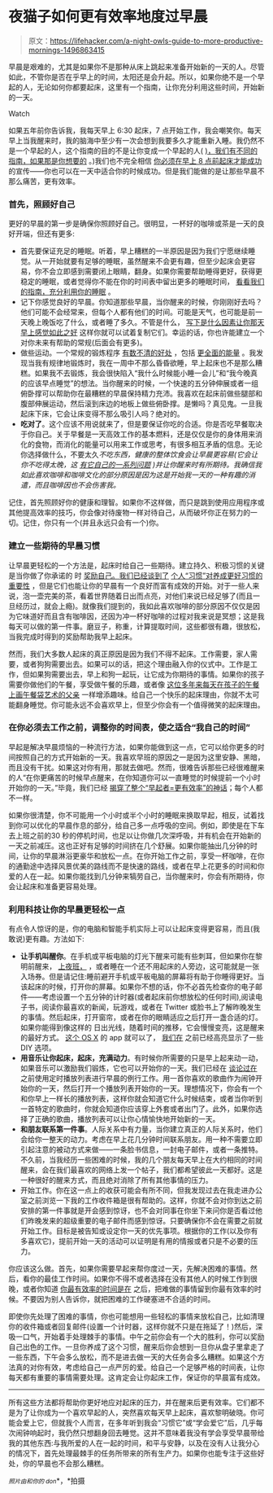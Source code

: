 # 夜猫子如何更有效率地度过早晨

> 原文：<https://lifehacker.com/a-night-owls-guide-to-more-productive-mornings-1496863415>

早晨是艰难的，尤其是如果你不是那种从床上跳起来准备开始新的一天的人。尽管如此，不管你是否在乎早上的时间，太阳还是会升起。所以，如果你绝不是一个早起的人，无论如何你都要起床，这里有一个指南，让你充分利用这些时间，开始新的一天。

Watch

如果五年前你告诉我，我每天早上 6:30 起床，7 点开始工作，我会嘲笑你。每天早上当我醒来时，我的脑海中至少有一次会想到我要多久才能重新入睡。我仍然不是一个早起的人，这个指南的目的不是让你变成一个早起的人( [)，我们有不同的指南，如果那是你想要的](https://lifehacker.com/why-youre-not-a-morning-person-and-how-to-become-one-514388263) 。)我们也不完全相信 [你必须在早上 8 点前起床才能成功](http://lifehacker.com/5-things-successful-people-do-before-8-am-1474846488) 的宣传——你也可以在一天中适合你的时候成功。但是我们能做的是让那些早晨不那么痛苦，更有效率。

### 首先，照顾好自己

更好的早晨的第一步是确保你照顾好自己。很明显，一杯好的咖啡或茶是一天的良好开端，但还有更多:

*   首先要保证充足的睡眠。听着，早上糟糕的一半原因是因为我们宁愿继续睡觉。从一开始就要有足够的睡眠，虽然醒来不会更有趣，但至少起床会更容易，你不会立即感到需要闭上眼睛，翻身。如果你需要帮助睡得更好，获得更稳定的睡眠，或者觉得你不能在你的时间表中留出更多的睡眠时间， [看看我们的指南，充分利用你的睡眠](http://lifehacker.com/how-to-get-better-sleep-and-need-less-every-night-5971884) 。
*   记下你感觉良好的早晨。你知道那些早晨，当你醒来的时候，你刚刚好去吗？他们可能不会经常来，但每个人都有他们的时间。可能是天气，也可能是前一天晚上晚饭吃了什么，或者睡了多久。不管是什么， [写下是什么因素让你那天早上感觉如此之好](https://lifehacker.com/fill-out-this-one-minute-form-every-day-and-find-out-wh-5901651) 这样你就可以试着复制它们。幸运的话，你也许能建立一个对你未来有帮助的常规(后面会有更多)。
*   做些运动。一个常规的锻炼程序 [有数不清的好处](http://lifehacker.com/how-exercise-affects-your-body-and-how-to-pick-the-rig-507511853) ，包括 [更全面的能量](http://lifehacker.com/top-10-reasons-to-exercise-regularly-besides-losing-we-1473616982) 。我发现当我有规律地锻炼时，我在一周中不那么昏昏欲睡，早上起床也不是那么糟糕。如果我不去锻炼，我会很快陷入“我什么时候能小睡一会儿”和“我今晚真的应该早点睡觉”的想法。当你醒来的时候，一个快速的五分钟伸展或者一组俯卧撑可以帮助你在最糟糕的早晨保持精力充沛。我喜欢在起床前做些腿部和腹部伸展运动，然后滚到床边的地板上做些俯卧撑。是懒吗？真见鬼。一旦我起床下床，它会让床变得不那么吸引人吗？绝对的。
*   **吃对了**。这个应该不用说就来了，但是要保证你吃的合适。你是否吃早餐取决于你自己。关于早餐是一天高效工作的基本燃料，还是仅仅是你的身体用来消化的食物，而消化的能量可以用来工作或思考，有很多相互矛盾的信息。无论你选择做什么，不要太久*不吃东西，健康的整体饮食会让早晨更容易(它会让你不吃得太晚，这 [有它自己的一系列问题](http://lifehacker.com/10-stubborn-food-myths-that-just-wont-die-debunked-by-5847591) )并让你醒来时有所期待。我确信我如此喜欢咖啡和咖啡文化的部分原因是因为这是开始我一天的一种有趣的消遣，而且咖啡因也不会伤害我。*

记住，首先照顾好你的健康和理智。如果你不这样做，而只是跳到使用应用程序或其他提高效率的技巧，你会像对待废物一样对待自己，从而破坏你正在努力的一切。记住，你只有一个(并且永远只会有一个)你。

### 建立一些期待的早晨习惯

让早晨更轻松的一个方法是，起床时给自己一些期待。建立持久、积极习惯的关键是当你做了你承诺的 时 [奖励自己。我们已经谈到了](https://lifehacker.com/master-the-habit-loop-to-break-bad-habits-and-build-bet-5948871) [个人“习惯”对养成更好习惯的重要性](http://lifehacker.com/how-your-personal-rituals-impact-your-health-and-how-t-974317914) ，但是它们也能让你的早晨有一个良好而富有成效的开始。对于一些人来说，泡一壶完美的茶，看着世界随着日出而点亮，对他们来说已经足够了(而且一旦经历过，就会上瘾)。就像我们提到的，我如此喜欢咖啡的部分原因不仅仅是因为它味道好而且含有咖啡因，还因为冲一杯好咖啡的过程对我来说是冥想；这是我每天可以做的第一件事。磨豆子，称重，计算提取时间，这些都很有趣，很放松，当我完成时得到的奖励帮助我早上起床。

然而，我们大多数人起床的真正原因是因为我们不得不起床。工作需要，家人需要，或者狗狗需要出去。如果可以的话，把这个理由融入你的仪式中。工作是工作，但如果狗需要出去，早上和狗一起玩，让它成为你期待的事情。如果你的孩子需要你做他们的午餐，享受做午餐的乐趣，或者像 [这位多年来每天在孩子的午餐上画午餐袋艺术的父亲](http://mashable.com/2013/04/26/sandwich-art/) 一样增添趣味。给自己一个快乐的起床理由，你就不太可能翻身睡觉。你可能永远不会喜欢早上，但至少你会有一个值得微笑的起床理由。

### 在你必须去工作之前，调整你的时间表，使之适合“我自己的时间”

早起是解决早晨烦恼的一种流行方法，如果你能做到这一点，它可以给你更多的时间按照自己的方式开始新的一天。我喜欢早班的原因之一是因为这里安静、黑暗，而且没有干扰。如果这对你有用，那就去做吧。然而，很难告诉那些已经很难醒来的人“在你更痛苦的时候早点醒来，在你知道你可以一直睡觉的时候提前一个小时开始你的一天。”毕竟，我们已经 [揭穿了整个“早起者=更有效率”的神话](https://lifehacker.com/seven-productivity-myths-debunked-by-science-and-comm-5965826)；每个人都不一样。

如果你很清楚，你不可能用一个小时或半个小时的睡眠来换取早起，相反，试着找到你可以优化的早晨作息的部分，给自己多一点呼吸的空间。例如，即使是在下车去上班之前的30 秒的停机时间，也足以让你做几次深呼吸，并有机会在开始新的一天之前减压。这也正好有足够的时间挤在几个舒展。如果你能抽出几分钟的时间，让你的早晨淋浴更豪华和放松一点。在你开始工作之前，享受一杯咖啡，在你的通勤途中选择风景优美的路线而不是快速的路线，或者在早上花更多的时间和你爱的人在一起。如果你能找到几分钟来犒劳自己，当你醒来时，你会有所期待，你会让起床和准备更容易处理。

### 利用科技让你的早晨更轻松一点

有点令人惊讶的是，你的电脑和智能手机实际上可以让起床变得更容易，而且(我敢说)更有趣。方法如下:

*   **让手机叫醒你**。在手机或平板电脑的灯光下醒来可能有些刺耳，但如果你在黎明前醒来， [上夜班，](http://lifehacker.com/how-can-i-get-used-to-working-the-night-shift-1466627171) ，或者睡在一个还不用起床的人旁边，这可能就是一张入场券。但是请记住:睡前避开手机或平板电脑的屏幕将有助于你睡得更好。当该起床的时候，打开你的屏幕。如果你不想的话，你不必首先检查你的电子邮件——考虑设置一个五分钟的计时器(或者起床前你想放松的任何时间),阅读电子书，阅读你最喜欢的新闻，玩游戏，或者在 Twitter 或脸书上了解昨晚发生的事情。然后起床，打开窗帘，或者在你的眼睛适应之后打开一盏合适的灯。如果你能得到像这样的 日出光线，随着时间的推移，它会慢慢变亮，这是醒来的最好方式。 [这个 OS X](http://lifehacker.com/wake-up-light-uses-your-mac-to-simulate-a-sunrise-and-w-5891355) 的 app 就可以了， [我们在](http://lifehacker.com/how-can-i-wake-up-to-something-pleasant-instead-of-horr-1154292955) 之前已经高亮显示了一些 DIY 选项。
*   **用音乐让你起床，起床，充满动力**。有时候你所需要的只是早上起来动一动，如果音乐可以激励我们锻炼，它也可以开始你的一天。我们已经在 [谈论过在](https://lifehacker.com/create-a-morning-playlist-to-make-sure-you-leave-on-tim-5877455) 之前使用定时播放列表进行早晨的例行工作。用一首你喜欢的歌曲作为闹钟开始你的一天，然后打开一个播放列表开始你的一天。理想情况下，你会有一个和你早上一样长的播放列表，这样你就会知道它什么时候结束，或者当你听到一首特定的歌曲时，你就会知道你应该穿上外套或者出门了。此外，如果你选择了正确的歌曲，播放列表可以让你心情愉快地开始新的一天。
*   **和朋友联系第一件事**。人际关系中有力量，当你建立真正的人际关系时，他们会给你一整天的动力。考虑在早上花几分钟时间联系朋友。用一种不需要立即引起注意的被动方式来做——一条脸书信息，一封电子邮件，或者一条推特。不久前，当我经历一些困难的时候，我的几个朋友每天早上在大约相同的时间醒来，会在我们最喜欢的网络上发一个帖子，我们都希望彼此一天都好。这是一种很好的醒来方式，而且绝对消除了所有其他事情的压力。
*   开始工作。你在这一点上的收获可能会有所不同，但我发现过去在我走进办公室之前浏览一下我的工作收件箱是很有帮助的。这样，你就不会对你到达之前安排的第一件事就是开会感到惊讶，也不会对同事在你坐下来问你是否看过他们昨晚发来的超级重要的电子邮件而感到惊讶。只要确保你不会在需要之前就开始工作。目标是被告知或设定你一天的优先事项。根据你的工作(以及你有多喜欢它)，提前开始一天的活动可以证明是有用的情报或者只是不必要的压力。

你应该这么做。首先，如果你需要早起来帮你度过一天，先解决困难的事情。然后，看你的最佳工作时间。如果你不得不或者选择在没有其他人的时候工作到很晚，或者你知道 [你最有效率的时间是在](https://lifehacker.com/work-only-your-good-hours-to-become-more-productive-5810290) 之后，把难做的事情留到你最有效率的时候。不要因为别人告诉你，就把困难的工作硬塞进不合适的时间。

即使你先处理了困难的事情，你也可能想用一些轻松的事情来放松自己，比如清理你的收件箱或者回复邮件(设置一个计时器，这样你就不只是在拖延了！)然后，深吸一口气，开始着手处理棘手的事情。中午之前你会有一个大的胜利，你可以奖励自己出色的工作。一旦你养成了这个习惯，醒来后你会想到一旦你从盘子里拿走了一些东西，下午会多么放松，而不是进去做一天的大任务会多么糟糕。如果这个方法真的对你有效，考虑给自己一点严厉的爱。给自己一个足够严格的时间表，让你每天都有重要的事情需要处理。这肯定会让你起床工作，保证你的早晨富有成效。

* * *

所有这些方法都将帮助你更好地应对起床的压力，并在醒来后更有效率。它们都不是为了让你成为一个喜欢早起的人，突然喜欢每天早上起床，喜欢黎明破晓。你可能会爱上它，但就我个人而言，在多年听到我会“习惯它”或“学会爱它”后，几乎每次闹钟响起时，我仍然只想翻身回去睡觉。这并不意味着我没有学会享受早晨带给我的其他东西:与我所爱的人在一起的时间，和平与安静，以及在没有人让我分心的情况下，首先处理最棘手的任务所带来的所有生产力。如果你也能专注于这些好处，你的早晨也不会那么糟糕。

<small>*照片由*</small><small>*和你的 don*</small>*，*拍摄